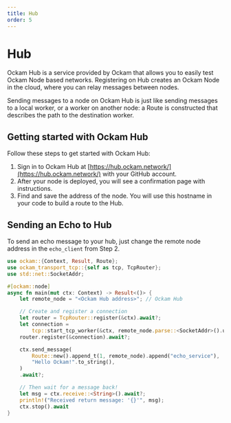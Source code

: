 ```yaml
---
title: Hub
order: 5
---
```


# Hub

Ockam Hub is a service provided by Ockam that allows you to easily test Ockam Node based networks. Registering on
Hub creates an Ockam Node in the cloud, where you can relay messages between nodes.

Sending messages to a node on Ockam Hub is just like sending messages to a local worker, or a worker on another node:
a Route is constructed that describes the path to the destination worker.

## Getting started with Ockam Hub

Follow these steps to get started with Ockam Hub:

1. Sign in to Ockam Hub at [https://hub.ockam.network/](https://hub.ockam.network/) with your GitHub account.
1. After your node is deployed, you will see a confirmation page with instructions.
1. Find and save the address of the node. You will use this hostname in your code to build a route to the Hub.


## Sending an Echo to Hub

To send an echo message to your hub, just change the remote node address in the `echo_client` from Step 2.

```rust
use ockam::{Context, Result, Route};
use ockam_transport_tcp::{self as tcp, TcpRouter};
use std::net::SocketAddr;

#[ockam::node]
async fn main(mut ctx: Context) -> Result<()> {
    let remote_node = "<Ockam Hub address>"; // Ockam Hub

    // Create and register a connection
    let router = TcpRouter::register(&ctx).await?;
    let connection =
        tcp::start_tcp_worker(&ctx, remote_node.parse::<SocketAddr>().unwrap()).await?;
    router.register(&connection).await?;

    ctx.send_message(
        Route::new().append_t(1, remote_node).append("echo_service"),
        "Hello Ockam!".to_string(),
    )
    .await?;

    // Then wait for a message back!
    let msg = ctx.receive::<String>().await?;
    println!("Received return message: '{}'", msg);
    ctx.stop().await
}

```

